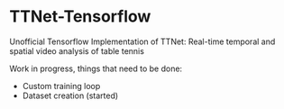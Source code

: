 # TTNet-Tensorflow
Unofficial Tensorflow Implementation of TTNet: Real-time temporal and spatial video analysis of table tennis

Work in progress, things that need to be done:
- Custom training loop
- Dataset creation (started)
